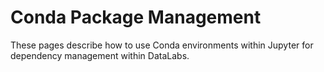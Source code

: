 # Conda Package Management

These pages describe how to use Conda environments within Jupyter for dependency management within DataLabs.

